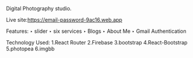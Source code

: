 Digital  Photography studio.

Live site:https://email-password-9ac16.web.app


Features:
‣ slider
‣ six services
‣ Blogs
‣ About Me
‣ Gmail Authentication


Technology Used:
1.React Router
2.Firebase
3.bootstrap
4.React-Bootstrap
5.photopea
6.imgbb
